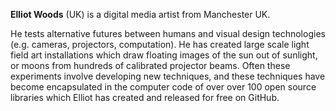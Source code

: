 **Elliot Woods** (UK) is a digital media artist from Manchester UK. 

He tests alternative futures between humans and visual design technologies (e.g. cameras, projectors, computation). He has created large scale light field art installations which draw floating images of the sun out of sunlight, or moons from hundreds of calibrated projector beams. Often these experiments involve developing new techniques, and these techniques have become encapsulated in the computer code of over over 100 open source libraries which Elliot has created and released for free on GitHub.